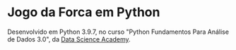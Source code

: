 # Jogo da Forca em Python

Desenvolvido em Python 3.9.7, no curso "Python Fundamentos Para Análise de Dados 3.0", da [Data Science Academy](https://github.com/dsacademybr).